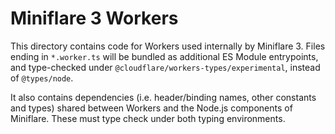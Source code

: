 # Miniflare 3 Workers

This directory contains code for Workers used internally by Miniflare 3. Files
ending in `*.worker.ts` will be bundled as additional ES Module entrypoints, and
type-checked under `@cloudflare/workers-types/experimental`, instead of
`@types/node`.

It also contains dependencies (i.e. header/binding names, other constants and
types) shared between Workers and the Node.js components of Miniflare. These
must type check under both typing environments.
